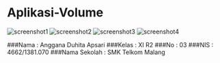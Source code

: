 # Aplikasi-Volume

![screenshot1]()
![screenshot2]()
![screenshot3]()
![screenshot4]()

###Nama  : Anggana Duhita Apsari
###Kelas : XI R2
###No    : 03
###NIS   : 4662/1381.070
###Nama Sekolah  : SMK Telkom Malang
